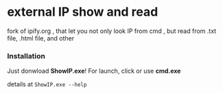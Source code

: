 # external IP show and read
fork of ipify.org , that let you not only look IP from cmd , but read from .txt file, .html file, and other

### Installation
Just donwload **ShowIP.exe**!
For launch, click or use **cmd.exe**

details at `ShowIP.exe --help`
